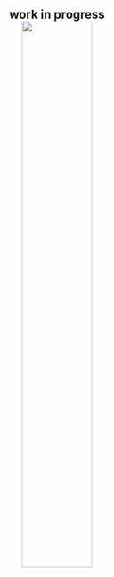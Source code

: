 <h2 align='center'>work in progress 
<br/>
<img src="http://i0.kym-cdn.com/photos/images/facebook/000/234/765/b7e.jpg" width="50%"  />

</h2>
